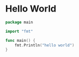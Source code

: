 # Hello World

```go
package main

import "fmt"

func main() {
    fmt.Println("hello world")
}
```
